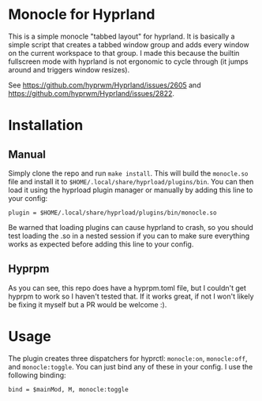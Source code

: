 # Monocle for Hyprland

This is a simple monocle "tabbed layout" for hyprland. It is basically a simple
script that creates a tabbed window group and adds every window on the current
workspace to that group. I made this because the builtin fullscreen mode with
hyprland is not ergonomic to cycle through (it jumps around and triggers window
resizes).

See https://github.com/hyprwm/Hyprland/issues/2605 and
https://github.com/hyprwm/Hyprland/issues/2822.

# Installation

## Manual

Simply clone the repo and run `make install`. This will build the `monocle.so`
file and install it to `$HOME/.local/share/hyprload/plugins/bin`. You can then
load it using the hyprload plugin manager or manually by adding this line to
your config:

```
plugin = $HOME/.local/share/hyprload/plugins/bin/monocle.so
```

Be warned that loading plugins can cause hyprland to crash, so you should test
loading the .so in a nested session if you can to make sure everything works as
expected before adding this line to your config.

## Hyprpm

As you can see, this repo does have a hyprpm.toml file, but I couldn't get
hyprpm to work so I haven't tested that. If it works great, if not I won't
likely be fixing it myself but a PR would be welcome :).

# Usage

The plugin creates three dispatchers for hyprctl: `monocle:on`, `monocle:off`,
and `monocle:toggle`. You can just bind any of these in your config. I use the
following binding:

```
bind = $mainMod, M, monocle:toggle
```
